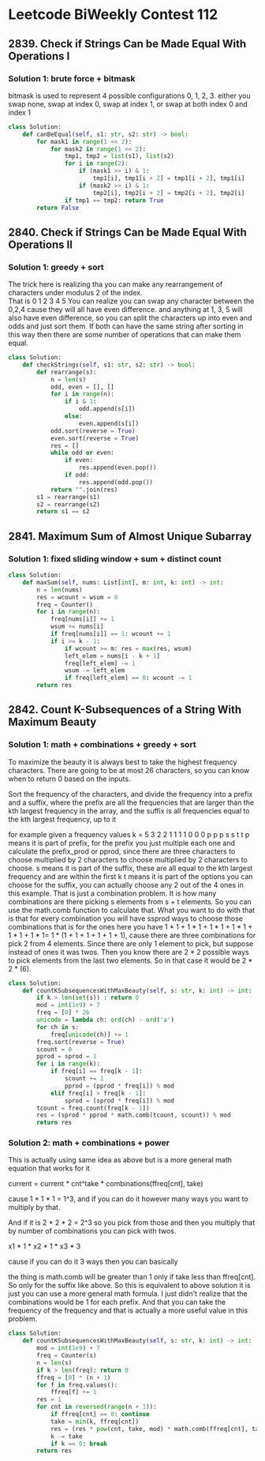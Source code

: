 # Leetcode BiWeekly  Contest 112

## 2839. Check if Strings Can be Made Equal With Operations I

### Solution 1:  brute force + bitmask

bitmask is used to represent 4 possible configurations
0, 1, 2, 3.  either you swap none, swap at index 0, swap at index 1, or swap at both index 0 and index 1

```py
class Solution:
    def canBeEqual(self, s1: str, s2: str) -> bool:
        for mask1 in range(1 << 2):
            for mask2 in range(1 << 2):
                tmp1, tmp2 = list(s1), list(s2)
                for i in range(2):
                    if (mask1 >> i) & 1:
                        tmp1[i], tmp1[i + 2] = tmp1[i + 2], tmp1[i]
                    if (mask2 >> i) & 1:
                        tmp2[i], tmp2[i + 2] = tmp2[i + 2], tmp2[i]
                if tmp1 == tmp2: return True
        return False
```

## 2840. Check if Strings Can be Made Equal With Operations II

### Solution 1:  greedy + sort

The trick here is realizing tha you can make any rearrangement of characters under modulus 2 of the index.  
That is 0 1 2 3 4 5 
You can realize you can swap any character between the 0,2,4 cause they will all have even difference. 
and anything at 1, 3, 5 will also have even difference, so you can split the characters up into even and odds and just sort them. 
If both can have the same string after sorting in this way then there are some number of operations that can make them equal. 

```py
class Solution:
    def checkStrings(self, s1: str, s2: str) -> bool:
        def rearrange(s):
            n = len(s)
            odd, even = [], []
            for i in range(n):
                if i & 1:
                    odd.append(s[i])
                else:
                    even.append(s[i])
            odd.sort(reverse = True)
            even.sort(reverse = True)
            res = []
            while odd or even:
                if even:
                    res.append(even.pop())
                if odd:
                    res.append(odd.pop())
            return "".join(res)
        s1 = rearrange(s1)
        s2 = rearrange(s2)
        return s1 == s2
```

## 2841. Maximum Sum of Almost Unique Subarray

### Solution 1:  fixed sliding window + sum + distinct count

```py
class Solution:
    def maxSum(self, nums: List[int], m: int, k: int) -> int:
        n = len(nums)
        res = wcount = wsum = 0
        freq = Counter()
        for i in range(n):
            freq[nums[i]] += 1
            wsum += nums[i]
            if freq[nums[i]] == 1: wcount += 1
            if i >= k - 1:
                if wcount >= m: res = max(res, wsum)
                left_elem = nums[i - k + 1]
                freq[left_elem] -= 1
                wsum -= left_elem
                if freq[left_elem] == 0: wcount -= 1
        return res
```

## 2842. Count K-Subsequences of a String With Maximum Beauty

### Solution 1: math + combinations + greedy + sort

To maximize the beauty it is always best to take the highest frequency characters.  There are going to be at most 26 characters, so you can know when to return 0 based on the inputs. 

Sort the frequency of the characters, and divide the frequency into a prefix and a suffix, where the prefix are all the frequencies that are larger than the kth largest frequency in the array, and the suffix is all frequencies equal to the kth largest frequency, up to it

for example given a frequency values
k = 5
3 2 2 1 1 1 1 0 0 0 
p p p s s t t
p means it is part of prefix, for the prefix you just multiple each one and calculate the prefix_prod or pprod, since there are three characters to choose multiplied by 2 characters to choose multiplied by 2 characters to choose.
s means it is part of the suffix, these are all equal to the kth largest frequency and are within the first k
t means it is part of the options you can choose for the suffix, you can actually choose any 2 out of the 4 ones in this example.   That is just a combination problem.  It is how many combinations are there picking s elements from s + t elements. So you can use the math.comb function to calculate that.  What you want to do with that is that for every combination you will have ssprod ways to choose those combinations that is for the ones here you have 1 * 1 + 1 * 1 + 1 * 1 + 1 * 1 + 1 * 1 + 1 * 1= 1 * (1 + 1 + 1 + 1 + 1 + 1), cause there are three combinations for pick 2 from 4 elements.  Since there are only 1 element to pick, but suppose instead of ones it was twos.  Then you know there are 2 * 2 possible ways to pick elements from the last two elements.  So in that case it would be 2 * 2 * (6).  


```py
class Solution:
    def countKSubsequencesWithMaxBeauty(self, s: str, k: int) -> int:
        if k > len(set(s)) : return 0
        mod = int(1e9) + 7
        freq = [0] * 26
        unicode = lambda ch: ord(ch) - ord('a')
        for ch in s:
            freq[unicode(ch)] += 1
        freq.sort(reverse = True)
        scount = 0
        pprod = sprod = 1
        for i in range(k):
            if freq[i] == freq[k - 1]: 
                scount += 1
                pprod = (pprod * freq[i]) % mod
            elif freq[i] > freq[k - 1]:
                sprod = (sprod * freq[i]) % mod
        tcount = freq.count(freq[k - 1])
        res = (sprod * pprod * math.comb(tcount, scount)) % mod
        return res
```

### Solution 2: math + combinations + power

This is actually using same idea as above but is a more general math equation that works for it

current = current * cnt^take * combinations(ffreq[cnt], take)

cause 1 * 1 * 1 = 1^3, and if you can do it however many ways you want to multiply by that. 

And if it is 2 * 2 * 2 = 2^3 so you pick from those and then you multiply that by number of combinations you can pick with twos. 

x1 * 1 * x2 * 1 * x3 * 3

cause if you can do it 3 ways then you can basically 

the thing is math.comb will be greater than 1 only if take less than ffreq[cnt].  So only for the suffix like above.  So this is equivalent to above solution it is just you can use a more general math formula.  I just didn't realize that the combinations would be 1 for each prefix.  And that you can take the frequency of the frequency and that is actually a more useful value in this problem. 

```py
class Solution:
    def countKSubsequencesWithMaxBeauty(self, s: str, k: int) -> int:
        mod = int(1e9) + 7
        freq = Counter(s)
        n = len(s)
        if k > len(freq): return 0
        ffreq = [0] * (n + 1)
        for f in freq.values():
            ffreq[f] += 1
        res = 1
        for cnt in reversed(range(n + 1)):
            if ffreq[cnt] == 0: continue
            take = min(k, ffreq[cnt])
            res = (res * pow(cnt, take, mod) * math.comb(ffreq[cnt], take)) % mod
            k -= take
            if k == 0: break
        return res
```

